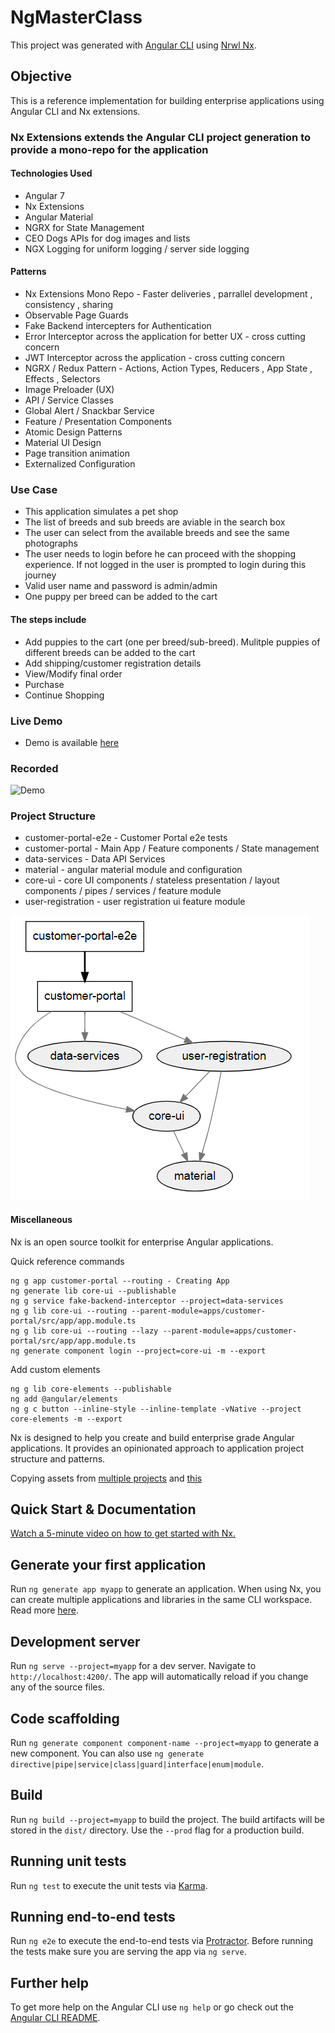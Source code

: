 # NgMasterClass

This project was generated with [Angular CLI](https://github.com/angular/angular-cli) using [Nrwl Nx](https://nrwl.io/nx).

## Objective

This is a reference implementation for building enterprise applications using Angular CLI and Nx extensions.

### Nx Extensions extends the Angular CLI project generation to provide a mono-repo for the application

#### Technologies Used

- Angular 7
- Nx Extensions
- Angular Material
- NGRX for State Management
- CEO Dogs APIs for dog images and lists
- NGX Logging for uniform logging / server side logging

#### Patterns

- Nx Extensions Mono Repo - Faster deliveries , parrallel development , consistency , sharing
- Observable Page Guards
- Fake Backend intercepters for Authentication
- Error Interceptor across the application for better UX - cross cutting concern
- JWT Interceptor across the application - cross cutting concern
- NGRX / Redux Pattern - Actions, Action Types, Reducers , App State , Effects , Selectors
- Image Preloader (UX)
- API / Service Classes
- Global Alert / Snackbar Service
- Feature / Presentation Components
- Atomic Design Patterns
- Material UI Design
- Page transition animation
- Externalized Configuration

### Use Case

- This application simulates a pet shop
- The list of breeds and sub breeds are aviable in the search box
- The user can select from the available breeds and see the same photographs
- The user needs to login before he can proceed with the shopping experience. If not logged in the user is prompted to login during this journey
- Valid user name and password is admin/admin
- One puppy per breed can be added to the cart

#### The steps include

- Add puppies to the cart (one per breed/sub-breed). Mulitple puppies of different breeds can be added to the cart
- Add shipping/customer registration details
- View/Modify final order
- Purchase
- Continue Shopping

### Live Demo

- Demo is available [here](https://trusting-morse-326429.netlify.com)

### Recorded

![Demo](./docs/demo.gif)

### Project Structure

- customer-portal-e2e - Customer Portal e2e tests
- customer-portal - Main App / Feature components / State management
- data-services - Data API Services
- material - angular material module and configuration
- core-ui - core UI components / stateless presentation / layout components / pipes / services / feature module
- user-registration - user registration ui feature module

![Dependency Graph](docs/dependency_correct.PNG)

#### Miscellaneous

Nx is an open source toolkit for enterprise Angular applications.

Quick reference commands

```
ng g app customer-portal --routing - Creating App
ng generate lib core-ui --publishable
ng g service fake-backend-interceptor --project=data-services
ng g lib core-ui --routing --parent-module=apps/customer-portal/src/app/app.module.ts
ng g lib core-ui --routing --lazy --parent-module=apps/customer-portal/src/app/app.module.ts
ng generate component login --project=core-ui -m --export
```

Add custom elements

```
ng g lib core-elements --publishable
ng add @angular/elements
ng g c button --inline-style --inline-template -vNative --project core-elements -m --export
```

Nx is designed to help you create and build enterprise grade Angular applications. It provides an opinionated approach to application project structure and patterns.

Copying assets from [multiple projects](https://github.com/angular/angular-cli/blob/master/docs/documentation/stories/asset-configuration.md#project-assets) and [this](https://github.com/nrwl/nx/issues/88)

## Quick Start & Documentation

[Watch a 5-minute video on how to get started with Nx.](http://nrwl.io/nx)

## Generate your first application

Run `ng generate app myapp` to generate an application. When using Nx, you can create multiple applications and libraries in the same CLI workspace. Read more [here](http://nrwl.io/nx).

## Development server

Run `ng serve --project=myapp` for a dev server. Navigate to `http://localhost:4200/`. The app will automatically reload if you change any of the source files.

## Code scaffolding

Run `ng generate component component-name --project=myapp` to generate a new component. You can also use `ng generate directive|pipe|service|class|guard|interface|enum|module`.

## Build

Run `ng build --project=myapp` to build the project. The build artifacts will be stored in the `dist/` directory. Use the `--prod` flag for a production build.

## Running unit tests

Run `ng test` to execute the unit tests via [Karma](https://karma-runner.github.io).

## Running end-to-end tests

Run `ng e2e` to execute the end-to-end tests via [Protractor](http://www.protractortest.org/).
Before running the tests make sure you are serving the app via `ng serve`.

## Further help

To get more help on the Angular CLI use `ng help` or go check out the [Angular CLI README](https://github.com/angular/angular-cli/blob/master/README.md).
